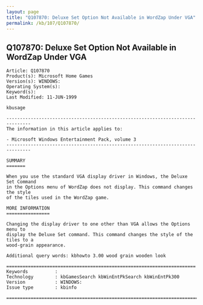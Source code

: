 ```yaml
---
layout: page
title: "Q107870: Deluxe Set Option Not Available in WordZap Under VGA"
permalink: /kb/107/Q107870/
---
```


## Q107870: Deluxe Set Option Not Available in WordZap Under VGA

	Article: Q107870
	Product(s): Microsoft Home Games
	Version(s): WINDOWS:
	Operating System(s): 
	Keyword(s): 
	Last Modified: 11-JUN-1999
	
	kbusage
	
	-------------------------------------------------------------------------------
	The information in this article applies to:
	
	- Microsoft Windows Entertainment Pack, volume 3 
	-------------------------------------------------------------------------------
	
	SUMMARY
	=======
	
	When you use the standard VGA display driver in Windows, the Deluxe Set Command
	in the Options menu of WordZap does not display. This command changes the style
	of the tiles used in the WordZap game.
	
	MORE INFORMATION
	================
	
	Changing the display driver to one other than VGA allows the Options menu to
	display the Deluxe Set command. This command changes the style of the tiles to a
	wood-grain appearance.
	
	Additional query words: kbhowto 3.00 wood grain wooden look
	
	======================================================================
	Keywords          :  
	Technology        : kbGamesSearch kbWinEntPkSearch kbWinEntPk300
	Version           : WINDOWS:
	Issue type        : kbinfo
	
	=============================================================================
	
